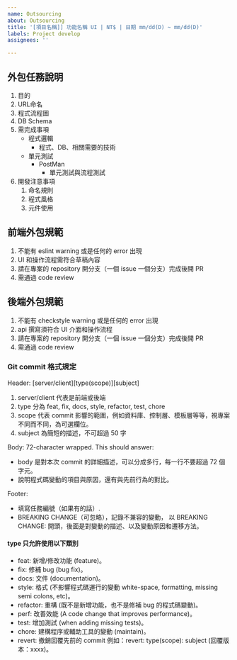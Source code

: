 ```yaml
---
name: Outsourcing
about: Outsourcing
title: '[項目名稱]] 功能名稱 UI | NT$ | 日期 mm/dd(D) ~ mm/dd(D)'
labels: Project develop
assignees: ''

---
```


## 外包任務說明
1. 目的
2. URL命名
3. 程式流程圖
4. DB Schema
5. 需完成事項
   * 程式邏輯
      * 程式、DB、相關需要的技術
   * 單元測試    
      * PostMan 
         * 單元測試與流程測試
6. 開發注意事項
    1. 命名規則
    2. 程式風格
    3. 元件使用

## 前端外包規範

1. 不能有 eslint warning 或是任何的 error 出現
1. UI 和操作流程需符合草稿內容
1. 請在專案的 repository 開分支（一個 issue 一個分支）完成後開 PR
1. 需通過 code review

## 後端外包規範

1. 不能有 checkstyle warning 或是任何的 error 出現
1. api 撰寫須符合 UI 介面和操作流程
1. 請在專案的 repository 開分支（一個 issue 一個分支）完成後開 PR
1. 需通過 code review

### Git commit 格式規定

Header: [server/client][type(scope)][subject]

1. server/client 代表是前端或後端
1. type 分為 feat, fix, docs, style, refactor, test, chore
1. scope 代表 commit 影響的範圍，例如資料庫、控制層、模板層等等，視專案不同而不同，為可選欄位。
1. subject 為簡短的描述，不可超過 50 字

Body: 72-character wrapped. This should answer:

* body 是對本次 commit 的詳細描述，可以分成多行，每一行不要超過 72 個字元。
* 說明程式碼變動的項目與原因，還有與先前行為的對比。

Footer:

* 填寫任務編號（如果有的話）.
* BREAKING CHANGE（可忽略），記錄不兼容的變動，
   以 BREAKING CHANGE: 開頭，後面是對變動的描述、以及變動原因和遷移方法。

#### type 只允許使用以下類別

* feat: 新增/修改功能 (feature)。
* fix: 修補 bug (bug fix)。
* docs: 文件 (documentation)。
* style: 格式 (不影響程式碼運行的變動 white-space, formatting, missing semi colons, etc)。
* refactor: 重構 (既不是新增功能，也不是修補 bug 的程式碼變動)。
* perf: 改善效能 (A code change that improves performance)。
* test: 增加測試 (when adding missing tests)。
* chore: 建構程序或輔助工具的變動 (maintain)。
* revert: 撤銷回覆先前的 commit 例如：revert: type(scope): subject (回覆版本：xxxx)。
